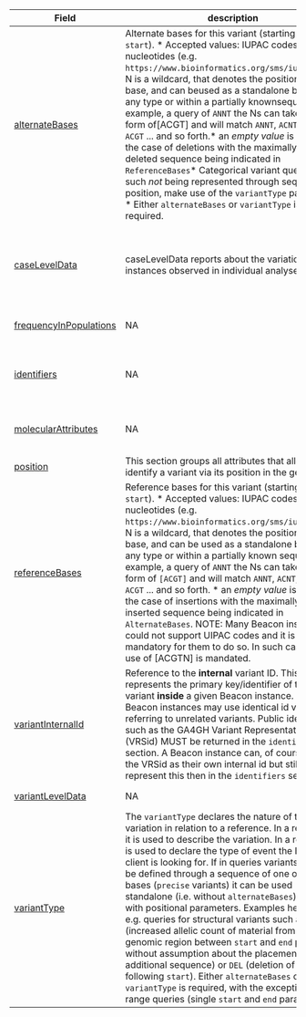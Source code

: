 |Field | description | type | properties | example | enum|
| ---| ---| ---| ---| ---| --- |
| [alternateBases](./obj/alternateBases.md) | Alternate bases for this variant (starting from `start`). * Accepted values: IUPAC codes for nucleotides (e.g. `https://www.bioinformatics.org/sms/iupac.html`). N is a wildcard, that denotes the position of any base, and can beused as a standalone base of any type or within a partially knownsequence. As example, a query of `ANNT` the Ns can take take any form of[ACGT] and will match `ANNT`, `ACNT`, `ACCT`, `ACGT` ... and so forth.* an *empty value* is used in the case of deletions with the maximally trimmed, deleted sequence being indicated in `ReferenceBases`* Categorical variant queries, e.g. such *not* being represented through sequence & position, make use of the `variantType` parameter. * Either `alternateBases` or `variantType` is required. | string | NA | NA | NA|
| [caseLevelData](./obj/caseLevelData.md) | caseLevelData reports about the variation instances observed in individual analyses. | array | [alleleOrigin](./obj/alleleOrigin.md), [analysisId](./obj/analysisId.md), [biosampleId](./obj/biosampleId.md), [clinicalInterpretations](./obj/clinicalInterpretations.md), [id](./obj/id.md), [individualId](./obj/individualId.md), [phenotypicEffects](./obj/phenotypicEffects.md), [runId](./obj/runId.md), [zygosity](./obj/zygosity.md) | NA | NA|
| [frequencyInPopulations](./obj/frequencyInPopulations.md) | NA | array | [frequencies](./obj/frequencies.md), [source](./obj/source.md), [sourceReference](./obj/sourceReference.md), [version](./obj/version.md) | NA | NA|
| [identifiers](./obj/identifiers.md) | NA | object | [clinVarIds](./obj/clinVarIds.md), [genomicHGVSId](./obj/genomicHGVSId.md), [proteinHGVSIds](./obj/proteinHGVSIds.md), [transcriptHGVSIds](./obj/transcriptHGVSIds.md), [variantAlternativeIds](./obj/variantAlternativeIds.md) | NA | NA|
| [molecularAttributes](./obj/molecularAttributes.md) | NA | object | [aminoacidChanges](./obj/aminoacidChanges.md), [geneIds](./obj/geneIds.md), [genomicFeatures](./obj/genomicFeatures.md), [molecularEffects](./obj/molecularEffects.md) | NA | NA|
| [position](./obj/position.md) | This section groups all attributes that allows to identify a variant via its position in the genome. | object | [assemblyId](./obj/assemblyId.md), [end](./obj/end.md), [refseqId](./obj/refseqId.md), [start](./obj/start.md) | NA | NA|
| [referenceBases](./obj/referenceBases.md) | Reference bases for this variant (starting from `start`). * Accepted values: IUPAC codes for nucleotides (e.g. `https://www.bioinformatics.org/sms/iupac.html`). N is a wildcard, that denotes the position of any base, and can be used as a standalone base of any type or within a partially known sequence. As example, a query of `ANNT` the Ns can take take any form of `[ACGT]` and will match `ANNT`, `ACNT`, `ACCT`, `ACGT` ... and so forth. * an *empty value* is used in the case of insertions with the maximally trimmed, inserted sequence being indicated in `AlternateBases`. NOTE: Many Beacon instances could not support UIPAC codes and it is not mandatory for them to do so. In such cases the use of [ACGTN] is mandated. | string | NA | NA | NA|
| [variantInternalId](./obj/variantInternalId.md) | Reference to the **internal** variant ID. This represents the primary key/identifier of that variant **inside** a given Beacon instance. Different Beacon instances may use identical id values, referring to unrelated variants. Public identifiers such as the GA4GH Variant Representation Id (VRSid) MUST be returned in the `identifiers` section. A Beacon instance can, of course, use the VRSid as their own internal id but still MUST represent this then in the `identifiers` section. | string | NA | NA | NA|
| [variantLevelData](./obj/variantLevelData.md) | NA | object | [clinicalInterpretations](./obj/clinicalInterpretations.md), [phenotypicEffects](./obj/phenotypicEffects.md) | NA | NA|
| [variantType](./obj/variantType.md) | The `variantType` declares the nature of the variation in relation to a reference. In a response, it is used to describe the variation. In a request, it is used to declare the type of event the Beacon client is looking for. If in queries variants can not be defined through a sequence of one or more bases (`precise` variants) it can be used standalone (i.e. without `alternateBases`) together with positional parameters. Examples here are e.g. queries for structural variants such as `DUP` (increased allelic count of material from the genomic region  between `start` and `end` positions without assumption about the placement of the additional sequence) or `DEL` (deletion of sequence following `start`). Either `alternateBases` or `variantType` is required, with the exception of range queries (single `start` and `end` parameters). | string | NA | SNP, DEL, DUP, BND | NA|
